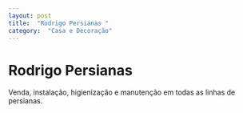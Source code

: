 ```yaml
---
layout: post
title:  "Rodrigo Persianas "
category:  "Casa e Decoração"
---
```


# Rodrigo Persianas 

Venda, instalação, higienização e manutenção em todas as linhas de persianas. 
